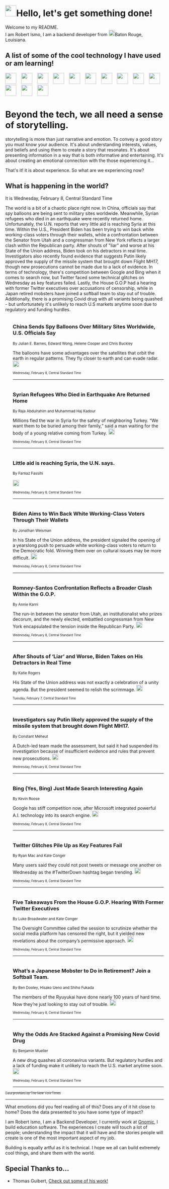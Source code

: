<h1><img src="https://emojis.slackmojis.com/emojis/images/1643514375/3493/hot-coffee.gif?1643514375" width="35"/>Hello, let's get something done!</h1>

<p>Welcome to my README.<br/>
I am Robert Ismo, I am a backend developer from <img src="https://emojis.slackmojis.com/emojis/images/1638395689/50435/moulin_rouge.png?1638395689" width="20"/>Baton Rouge, Louisiana.</p>
<h2>A list of some of the cool technology I have used or am learning!</h2>
<p>
<img src="https://emojis.slackmojis.com/emojis/images/1643516091/21142/meow_bongotap.gif?1643516091" width="35" alt="">
<img src="https://img.shields.io/badge/Favorite%20Frontend%20Framework-SvelteKit-f83903" alt="">
<img src="https://img.shields.io/badge/Second%20Favorite-Vue-40b581" alt="">
<img src="https://img.shields.io/badge/Most%20Used%20Runtime-Nodejs-78b061" alt="">
<img src="https://emojis.slackmojis.com/emojis/images/1643517416/34482/fire.gif?1643517416" width="35" alt="">
<img src="https://img.shields.io/badge/Javascript%20But%20Better-Typescript-0078ca" alt="">
<img src="https://img.shields.io/badge/Favorite%20Language-Elixir-3e244d" alt="">
<img src="https://img.shields.io/badge/Containerize%20Everything-Docker-6ac9ef" alt="">
<img src="https://emojis.slackmojis.com/emojis/images/1643514596/5999/meow_party.gif?1643514596" width="35" alt="">
<img src="https://img.shields.io/badge/API%20Love%20Language-Graphql-de32a5" alt="">
<img src="https://img.shields.io/badge/Our%20Favorite%20Version%20Controller-Git-e94f33" alt="">
<img src="https://img.shields.io/badge/Favorite%20Database-Redis-d42d1d" alt="">
<img src="https://emojis.slackmojis.com/emojis/images/1643514559/5584/deployparrot.gif?1643514559" width="35" alt="">
<img src="https://img.shields.io/badge/Container%20Interstate-RabbitMQ-f66200" alt="">
<img src="https://img.shields.io/badge/Gotta%20Learn-Kubernetes-316adf" alt="">
<img src="https://img.shields.io/badge/Really%20Mature%20Now-WASM-654fef" alt="">
<img src="https://emojis.slackmojis.com/emojis/images/1666642497/61942/dance_vibe.gif?1666642497" width="35" alt="">
<img src="https://img.shields.io/badge/For%20My%20M1-ARM64-657d96" alt="">
<img src="https://img.shields.io/badge/Loving%20This%20So%20Much-TailwindCSS-17bcb5" alt="">
<img src="https://img.shields.io/badge/Cool%20Build%20Tool-Vite-f9cb24" alt="">
<img src="https://emojis.slackmojis.com/emojis/images/1669231376/62819/working-on-it.gif?1669231376" width="35" alt="">
<img src="https://img.shields.io/badge/Fun%20and%20Easy%20Database-MongoDB-5f8c49" alt="">
<img src="https://img.shields.io/badge/JS%20Life%20Support-NPM-c73737" alt="">
<img src="https://img.shields.io/badge/I%20Liked%20It-DynamoDB-0073b9" alt="">
<img src="https://emojis.slackmojis.com/emojis/images/1643514045/46/question.gif?1643514045" width="35" alt="">
<img src="https://img.shields.io/badge/cool-React-60d6f9" alt="">
<img src="https://img.shields.io/badge/Future%20Big%20Project-Lambda-f37e00" alt="">
<img src="https://img.shields.io/badge/NPM%20But%20Better-PNPM-f1aa07" alt="">
<img src="https://emojis.slackmojis.com/emojis/images/1643514943/9662/fbwow.gif?1643514943" width="35" alt="">
<img src="https://img.shields.io/badge/First%20Language-C-662079" alt="">
<img src="https://img.shields.io/badge/Where%20I%20Deploy%20Frontend-Vercel-000000" alt="">
<img src="https://img.shields.io/badge/Who%20Does%20not%20Want%20an%20App-Swift-f9492a" alt="">
<img src="https://emojis.slackmojis.com/emojis/images/1643514058/151/javascript.png?1643514058" width="35" alt="">
<img src="https://img.shields.io/badge/cool-Python-fbd542" alt="">
<img src="https://img.shields.io/badge/Favorite%20Something-Stripe-656cdc" alt="">
<img src="https://img.shields.io/badge/Of%20Course-HTML5-ed6327" alt="">
<img src="https://emojis.slackmojis.com/emojis/images/1660415405/60731/bomb.gif?1660415405" width="35" alt="">
<img src="https://img.shields.io/badge/hate-CSS-2964ec" alt="">
<img src="https://img.shields.io/badge/Learning-CircleCI-141215" alt="">
<img src="https://img.shields.io/badge/Learning-Rust-fbbb3b" alt="">
<img src="https://emojis.slackmojis.com/emojis/images/1660415397/60712/writing-hand.gif?1660415397" width="35" alt="">
<img src="https://img.shields.io/badge/Dev%20Browser%20of%20Choice-Firefox-cc4e26" alt="">
<img src="https://img.shields.io/badge/Recoverying%20From%20Windows-UNIX-1781e3" alt="">
<img src="https://img.shields.io/badge/LOVE-LogSeq-90c1c2" alt="">
<img src="https://emojis.slackmojis.com/emojis/images/1643514066/223/kirby.gif?1643514066" width="35" alt="">
<img src="https://img.shields.io/badge/Daily%20Driver-MacOS-e6e6e8" alt="">
<img src="https://img.shields.io/badge/Git%20Server-Github-000000" alt="">
<img src="https://img.shields.io/badge/enjoyable-EC2-f17428" alt="">
<img src="https://emojis.slackmojis.com/emojis/images/1643514239/2069/excited.gif?1643514239" width="35" alt="">
</p>
<h1>Beyond the tech, we all need a sense of storytelling.</h1>
<p>storytelling is more than just narrative and emotion. To convey a good story you must know your audience. It's about understanding interests, values, and beliefs and using them to create a story that resonates. It's about presenting information in a way that is both informative and entertaining. It's about creating an emotional connection with the those experiencing it...</p>
<p>That's it! it is about experience. So what are we experiencing now?</p>
<h2>What is happening in the world?</h2>
<p>It is Wednesday, February 8, Central Standard Time</p>
<p>
The world is a bit of a chaotic place right now. In China, officials say that spy balloons are being sent to military sites worldwide. Meanwhile, Syrian refugees who died in an earthquake were recently returned home. Unfortunately, the U.N. reports that very little aid is reaching Syria at this time. 
Within the U.S., President Biden has been trying to win back white working-class voters through their wallets, while a confrontation between the Senator from Utah and a congressman from New York reflects a larger clash within the Republican party. After shouts of &quot;liar&quot; and worse at his State of the Union address, Biden took on his detractors in real time. 
Investigators also recently found evidence that suggests Putin likely approved the supply of the missile system that brought down Flight MH17, though new prosecutions cannot be made due to a lack of evidence. In terms of technology, there&#39;s competition between Google and Bing when it comes to search now, but Twitter faced some technical glitches on Wednesday as key features failed. Lastly, the House G.O.P had a hearing with former Twitter executives over accusations of censorship, while in Japan retired mobsters have joined a softball team to stay out of trouble. Additionally, there is a promising Covid drug with all variants being quashed - but unfortunately it&#39;s unlikely to reach U.S markets anytime soon due to regulatory and funding hurdles.</p>
<ol>
<img src="https://img.shields.io/badge/-us-blue" alt="">
<h3>China Sends Spy Balloons Over Military Sites Worldwide, U.S. Officials Say</h3>
<sub>By Julian E. Barnes, Edward Wong, Helene Cooper and Chris Buckley</sub>
<p>The balloons have some advantages over the satellites that orbit the earth in regular patterns. They fly closer to earth and can evade radar.  <a href="https://nyti.ms/3DQLcxv"><img src="https://developer.nytimes.com/files/poweredby_nytimes_30b.png?v=1583354208352" height="20"></a></p>
<sub><sub>Wednesday, February 8, Central Standard Time</sub></sub>
<hr/>
<img src="https://img.shields.io/badge/-world-blue" alt="">
<h3>Syrian Refugees Who Died in Earthquake Are Returned Home</h3>
<sub>By Raja Abdulrahim and Muhammad Haj Kadour</sub>
<p>Millions fled the war in Syria for the safety of neighboring Turkey. “We want them to be buried among their family,” said a man waiting for the body of a young relative coming from Turkey.  <a href="https://nyti.ms/3jEWrlI"><img src="https://developer.nytimes.com/files/poweredby_nytimes_30b.png?v=1583354208352" height="20"></a></p>
<sub><sub>Wednesday, February 8, Central Standard Time</sub></sub>
<hr/>
<img src="https://img.shields.io/badge/-world-blue" alt="">
<h3>Little aid is reaching Syria, the U.N. says.</h3>
<sub>By Farnaz Fassihi</sub>
<p>  <a href="https://nyti.ms/3jBZlb7"><img src="https://developer.nytimes.com/files/poweredby_nytimes_30b.png?v=1583354208352" height="20"></a></p>
<sub><sub>Wednesday, February 8, Central Standard Time</sub></sub>
<hr/>
<img src="https://img.shields.io/badge/-us-blue" alt="">
<h3>Biden Aims to Win Back White Working-Class Voters Through Their Wallets</h3>
<sub>By Jonathan Weisman</sub>
<p>In his State of the Union address, the president signaled the opening of a yearslong push to persuade white working-class voters to return to the Democratic fold. Winning them over on cultural issues may be more difficult.  <a href="https://nyti.ms/3DPZkXC"><img src="https://developer.nytimes.com/files/poweredby_nytimes_30b.png?v=1583354208352" height="20"></a></p>
<sub><sub>Wednesday, February 8, Central Standard Time</sub></sub>
<hr/>
<img src="https://img.shields.io/badge/-us-blue" alt="">
<h3>Romney-Santos Confrontation Reflects a Broader Clash Within the G.O.P.</h3>
<sub>By Annie Karni</sub>
<p>The run-in between the senator from Utah, an institutionalist who prizes decorum, and the newly elected, embattled congressman from New York encapsulated the tension inside the Republican Party.  <a href="https://nyti.ms/3JTBqyw"><img src="https://developer.nytimes.com/files/poweredby_nytimes_30b.png?v=1583354208352" height="20"></a></p>
<sub><sub>Wednesday, February 8, Central Standard Time</sub></sub>
<hr/>
<img src="https://img.shields.io/badge/-us-blue" alt="">
<h3>After Shouts of ‘Liar’ and Worse, Biden Takes on His Detractors in Real Time</h3>
<sub>By Katie Rogers</sub>
<p>His State of the Union address was not exactly a celebration of a unity agenda. But the president seemed to relish the scrimmage.  <a href="https://nyti.ms/3HC9KLy"><img src="https://developer.nytimes.com/files/poweredby_nytimes_30b.png?v=1583354208352" height="20"></a></p>
<sub><sub>Tuesday, February 7, Central Standard Time</sub></sub>
<hr/>
<img src="https://img.shields.io/badge/-world-blue" alt="">
<h3>Investigators say Putin likely approved the supply of the missile system that brought down Flight MH17.</h3>
<sub>By Constant Méheut</sub>
<p>A Dutch-led team made the assessment, but said it had suspended its investigation because of insufficient evidence and rules that prevent new prosecutions.  <a href="https://nyti.ms/3YhzNPk"><img src="https://developer.nytimes.com/files/poweredby_nytimes_30b.png?v=1583354208352" height="20"></a></p>
<sub><sub>Wednesday, February 8, Central Standard Time</sub></sub>
<hr/>
<img src="https://img.shields.io/badge/-technology-blue" alt="">
<h3>Bing (Yes, Bing) Just Made Search Interesting Again</h3>
<sub>By Kevin Roose</sub>
<p>Google has stiff competition now, after Microsoft integrated powerful A.I. technology into its search engine.  <a href="https://nyti.ms/3YjIIQo"><img src="https://developer.nytimes.com/files/poweredby_nytimes_30b.png?v=1583354208352" height="20"></a></p>
<sub><sub>Wednesday, February 8, Central Standard Time</sub></sub>
<hr/>
<img src="https://img.shields.io/badge/-technology-blue" alt="">
<h3>Twitter Glitches Pile Up as Key Features Fail</h3>
<sub>By Ryan Mac and Kate Conger</sub>
<p>Many users said they could not post tweets or message one another on Wednesday as the #TwitterDown hashtag began trending.  <a href="https://nyti.ms/3YDCR87"><img src="https://developer.nytimes.com/files/poweredby_nytimes_30b.png?v=1583354208352" height="20"></a></p>
<sub><sub>Wednesday, February 8, Central Standard Time</sub></sub>
<hr/>
<img src="https://img.shields.io/badge/-us-blue" alt="">
<h3>Five Takeaways From the House G.O.P. Hearing With Former Twitter Executives</h3>
<sub>By Luke Broadwater and Kate Conger</sub>
<p>The Oversight Committee called the session to scrutinize whether the social media platform has censored the right, but it yielded new revelations about the company’s permissive approach.  <a href="https://nyti.ms/3HNSkMk"><img src="https://developer.nytimes.com/files/poweredby_nytimes_30b.png?v=1583354208352" height="20"></a></p>
<sub><sub>Wednesday, February 8, Central Standard Time</sub></sub>
<hr/>
<img src="https://img.shields.io/badge/-world-blue" alt="">
<h3>What’s a Japanese Mobster to Do in Retirement? Join a Softball Team.</h3>
<sub>By Ben Dooley, Hisako Ueno and Shiho Fukada</sub>
<p>The members of the Ryuyukai have done nearly 100 years of hard time. Now they’re just looking to stay out of trouble.  <a href="https://nyti.ms/3jD6sA2"><img src="https://developer.nytimes.com/files/poweredby_nytimes_30b.png?v=1583354208352" height="20"></a></p>
<sub><sub>Wednesday, February 8, Central Standard Time</sub></sub>
<hr/>
<img src="https://img.shields.io/badge/-health-blue" alt="">
<h3>Why the Odds Are Stacked Against a Promising New Covid Drug</h3>
<sub>By Benjamin Mueller</sub>
<p>A new drug quashes all coronavirus variants. But regulatory hurdles and a lack of funding make it unlikely to reach the U.S. market anytime soon.  <a href="https://nyti.ms/3YktNp6"><img src="https://developer.nytimes.com/files/poweredby_nytimes_30b.png?v=1583354208352" height="20"></a></p>
<sub><sub>Wednesday, February 8, Central Standard Time</sub></sub>
<hr/>
</ol>
<a href="https://developer.nytimes.com"><sub><sub>Data provided by The New York Times</sub></sub></a>
<hr/>
<p>What emotions did you feel reading all of this? Does any of it hit close to home? Does the data presented to you have some type of impact?</p>
<p>I am Robert Ismo, I am a Backend Developer, I currently work at <a href="https://gnomic.education/">Gnomic</a>, I build education software. The experiences I create will touch a lot of people; understanding the impact that it will have and the stories people will create is one of the most important aspect of my job.</p>
<p>Building is equally artful as it is technical. I hope we all can build extremely cool things, and share them with the world.</p>
<h2>Special Thanks to...</h2>
<ul>
<li>Thomas Guibert, <a href="https://github.com/thmsgbrt/thmsgbrt">Check out some of his work!</a></li>
</ul>